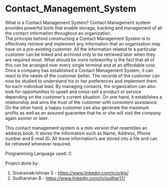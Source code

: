 # Contact_Management_System

What is a Contact Management System?
          Contact Management system provides powerful tools that enable storage, tracking and management of all the contact information throughout an organization.   
The principle behind constructing a Contact Management System is to effectively retrieve and implement any information that an organization may have on a pre-existing customer. All the information related to a particular customer can be linked and archived only to be retrieved later when they are required most. What should be more noteworthy is the fact that all of this can be arranged over every single terminal and at an affordable cost. Once a company has established a Contact Management System, it can react to the needs of the customer better. The records of the customer can now be studied to understand his or her preferences and implement them for each individual lead. By managing contacts, the organization can also look for opportunities to upsell and cross-sell a product or service depending on the customer’s current situation. On one hand, it establishes a relationship and wins the trust of the customer with consistent assistance. On the other hand, a happy customer can also generate the maximum profits as well as an assured guarantee that he or she will visit the company again sooner or later.

This contact management system is a mini version that resembles an address book. It stores the information such as Name, Address, Phone number and E-mail ID. All these information’s are stored into a file and can be retrieved whenever required. 

Programming Language used:  C

Project done by: 
1. Sivaramakrishnan S - https://www.linkedin.com/in/srkjs/
2. Sudharshan B - https://www.linkedin.com/in/sudhar17/
